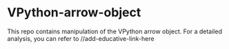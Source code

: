 # VPython-arrow-object
This repo contains manipulation of the VPython arrow object. For a detailed analysis, you can refer to //add-educative-link-here
